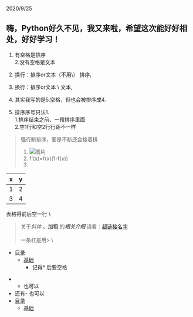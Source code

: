 2020/9/25
## 嗨，Python好久不见，我又来啦，希望这次能好好相处，好好学习！
1. 有空格是排序\
2.没有空格是文本
2.  换行：排序or文本（不用\） 排序,
3.  换行：排序or文本      \ 文本,

5. 其实我写的是5.空格，但也会被排序成4.
6. 排序序号只认1. \
1.排序结束之前、一段排序里面\
2.空1行和空2行行距不一样

>强行断排序，要是不断还会接着排
>1. ![图片]() 
>5. f'(x)=f(x)(1-f(x))
>3.

|x|y|
|-|-|
|1|2|
|3|4|
表格得前后空一行
\
> 关于*斜体* **、加粗** 的***相关介绍*** 请看：[超链接名字](链接)\
>\
>一条杠是用>
\
* [目录](#目录)
   * [基础](#基础)
      * 记得* 后要空格
- - 也可以
- 还有- 也可以
- [目录](#目录)
  - [基础](#基础)

